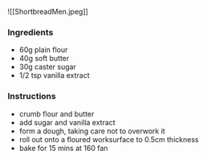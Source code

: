 ![[ShortbreadMen.jpeg]]

### Ingredients

- 60g plain flour
- 40g soft butter
- 30g caster sugar
- 1/2 tsp vanilla extract

### Instructions

- crumb flour and butter
- add sugar and vanilla extract
- form a dough, taking care not to overwork it
- roll out onto a floured worksurface to 0.5cm thickness
- bake for 15 mins at 160 fan
